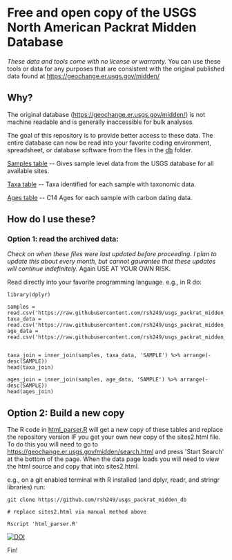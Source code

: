 # Free and open copy of the USGS North American Packrat Midden Database

*These data and tools come with no license or warranty.* You can use these tools or data for any purposes that are consistent with the original published data found at https://geochange.er.usgs.gov/midden/

## Why?

The original database (https://geochange.er.usgs.gov/midden/) is not machine readable and is generally inaccessible for bulk analyses. 

The goal of this repository is to provide better access to these data. The entire database can now be read into your favorite coding environment, spreadsheet, or database software from the files in the [db](https://github.com/rsh249/usgs_packrat_midden_db/tree/master/db) folder.

[Samples table](https://raw.githubusercontent.com/rsh249/usgs_packrat_midden_db/master/db/samples.csv) -- Gives sample level data from the USGS database for all available sites.

[Taxa table](https://raw.githubusercontent.com/rsh249/usgs_packrat_midden_db/master/db/taxa.csv) -- Taxa identified for each sample with taxonomic data.

[Ages table](https://raw.githubusercontent.com/rsh249/usgs_packrat_midden_db/master/db/ages.csv) -- C14 Ages for each sample with carbon dating data.


## How do I use these?

### Option 1: read the archived data:

*Check on when these files were last updated before proceeding. I plan to update this about every month, but cannot gaurantee that these updates will continue indefinitely.* Again USE AT YOUR OWN RISK.

Read directly into your favorite programming language. e.g., in R do:

```{r}
library(dplyr)

samples = read.csv('https://raw.githubusercontent.com/rsh249/usgs_packrat_midden_db/master/db/samples.csv')
taxa_data = read.csv('https://raw.githubusercontent.com/rsh249/usgs_packrat_midden_db/master/db/taxa.csv')
age_data = read.csv('https://raw.githubusercontent.com/rsh249/usgs_packrat_midden_db/master/db/ages.csv')


taxa_join = inner_join(samples, taxa_data, 'SAMPLE') %>% arrange(-desc(SAMPLE))
head(taxa_join)

ages_join = inner_join(samples, age_data, 'SAMPLE') %>% arrange(-desc(SAMPLE))
head(ages_join)

```


## Option 2: Build a new copy

The R code in [html_parser.R]() will get a new copy of these tables and replace the repository version IF you get your own new copy of the sites2.html file. To do this you will need to go to https://geochange.er.usgs.gov/midden/search.html and press 'Start Search' at the bottom of the page. When the data page loads you will need to view the html source and copy that into sites2.html.

e.g., on a git enabled terminal with R installed (and dplyr, readr, and stringr libraries) run:

```{bash}
git clone https://github.com/rsh249/usgs_packrat_midden_db

# replace sites2.html via manual method above

Rscript 'html_parser.R'

```







[![DOI](https://zenodo.org/badge/226961187.svg)](https://zenodo.org/badge/latestdoi/226961187)



Fin!

